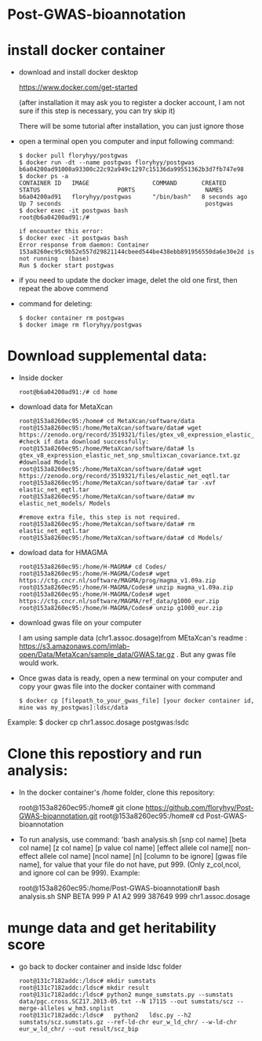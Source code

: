 # Post-GWAS-bioannotation

# install docker container
  - download and install docker desktop
  
    https://www.docker.com/get-started
    
    (after installation it may ask you to register a docker account, I am not sure if this step is necessary, you can try skip it)
    
    There will be some tutorial after installation, you can just ignore those
    
  - open a terminal open you computer and input following command:
    
        $ docker pull floryhyy/postgwas
        $ docker run -dt --name postgwas floryhyy/postgwas
        b6a04200ad91000a93300c22c92a949c1297c15136da99551362b3d7fb747e98
        $ docker ps -a
        CONTAINER ID   IMAGE                  COMMAND       CREATED         STATUS                      PORTS                    NAMES
        b6a04200ad91   floryhyy/postgwas      "/bin/bash"   8 seconds ago   Up 7 seconds                                         postgwas
        $ docker exec -it postgwas bash
        root@b6a04200ad91:/#
        
        if encounter this error:
        $ docker exec -it postgwas bash                                                                                        
        Error response from daemon: Container 153a8260ec95c9b52e557d29821144cbeed544be438ebb891956550da6e30e2d is not running   (base) 
        Run $ docker start postgwas
        
  - if you need to update the docker image, delet the old one first, then repeat the above commend
  - command for deleting:
      
        $ docker container rm postgwas  
        $ docker image rm floryhyy/postgwas  

# Download supplemental data:
  - Inside docker
        
        root@b6a04200ad91:/# cd home
  
  - download data for MetaXcan
  
        root@153a8260ec95:/home# cd MetaXcan/software/data
        root@153a8260ec95:/home/MetaXcan/software/data# wget https://zenodo.org/record/3519321/files/gtex_v8_expression_elastic_net_snp_smultixcan_covariance.txt.gz
        #check if data download successfully:
        root@153a8260ec95:/home/MetaXcan/software/data# ls                                                                      gtex_v8_expression_elastic_net_snp_smultixcan_covariance.txt.gz 
        #download Models
        root@153a8260ec95:/home/MetaXcan/software/data# wget https://zenodo.org/record/3519321/files/elastic_net_eqtl.tar
        root@153a8260ec95:/home/MetaXcan/software/data# tar -xvf elastic_net_eqtl.tar
        root@153a8260ec95:/home/MetaXcan/software/data# mv elastic_net_models/ Models 
        
        #remove extra file, this step is not required.
        root@153a8260ec95:/home/MetaXcan/software/data# rm elastic_net_eqtl.tar  
        root@153a8260ec95:/home/MetaXcan/software/data# cd Models/ 
        
  - dowload data for HMAGMA
        
        root@153a8260ec95:/home/H-MAGMA# cd Codes/ 
        root@153a8260ec95:/home/H-MAGMA/Codes# wget https://ctg.cncr.nl/software/MAGMA/prog/magma_v1.09a.zip  
        root@153a8260ec95:/home/H-MAGMA/Codes# unzip magma_v1.09a.zip   
        root@153a8260ec95:/home/H-MAGMA/Codes# wget https://ctg.cncr.nl/software/MAGMA/ref_data/g1000_eur.zip 
        root@153a8260ec95:/home/H-MAGMA/Codes# unzip g1000_eur.zip    
  
  - download gwas file on your computer
 
    I am using sample data (chr1.assoc.dosage)from MEtaXcan's readme : https://s3.amazonaws.com/imlab-open/Data/MetaXcan/sample_data/GWAS.tar.gz . But any gwas file would work.
    
  - Once gwas data is ready, open a new terminal on your computer and copy your gwas file into the docker container with command
  
        $ docker cp [filepath_to_your_gwas_file] [your docker container id, mine was my_postgwas]:ldsc/data
  
  Example: $ docker cp chr1.assoc.dosage postgwas:lsdc   
  
# Clone this repostiory and run analysis:
  - In the docker container's /home folder, clone this repository:
  
      root@153a8260ec95:/home# git clone https://github.com/floryhyy/Post-GWAS-bioannotation.git
      root@153a8260ec95:/home# cd Post-GWAS-bioannotation
      
  - To run analysis, use command: 'bash analysis.sh [snp col name] [beta col name] [z col name] [p value col name] [effect allele col name][ non-effect allele col name] [ncol name] [n] [column to be ignore] [gwas file name], for value that your file do not have, put 999. (Only z_col,ncol, and ignore col can be 999).
      Example:
      
      root@153a8260ec95:/home/Post-GWAS-bioannotation# bash analysis.sh SNP BETA 999 P A1 A2 999 387649 999 chr1.assoc.dosage 
      
  
  
# munge data and get heritability score
  - go back to docker container and inside ldsc folder

        root@131c7182addc:/ldsc# mkdir sumstats
        root@131c7182addc:/ldsc# mkdir result
        root@131c7182addc:/ldsc# python2 munge_sumstats.py --sumstats data/pgc.cross.SCZ17.2013-05.txt --N 17115 --out sumstats/scz --merge-alleles w_hm3.snplist
        root@131c7182addc:/ldsc#   python2   ldsc.py --h2 sumstats/scz.sumstats.gz --ref-ld-chr eur_w_ld_chr/ --w-ld-chr eur_w_ld_chr/ --out result/scz_bip


  
